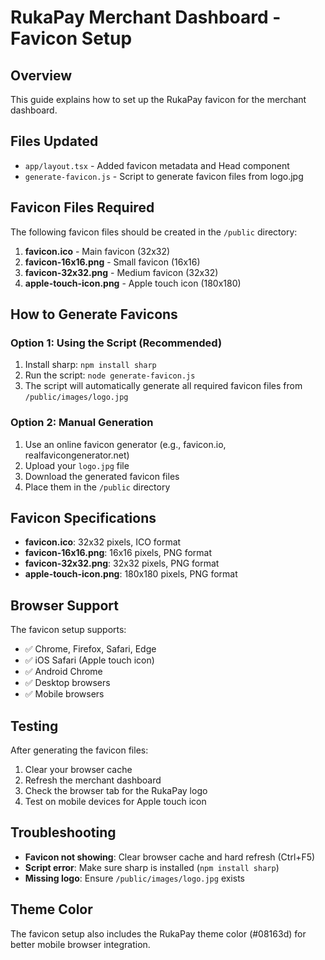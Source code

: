 # RukaPay Merchant Dashboard - Favicon Setup

## Overview
This guide explains how to set up the RukaPay favicon for the merchant dashboard.

## Files Updated
- `app/layout.tsx` - Added favicon metadata and Head component
- `generate-favicon.js` - Script to generate favicon files from logo.jpg

## Favicon Files Required
The following favicon files should be created in the `/public` directory:

1. **favicon.ico** - Main favicon (32x32)
2. **favicon-16x16.png** - Small favicon (16x16)
3. **favicon-32x32.png** - Medium favicon (32x32)
4. **apple-touch-icon.png** - Apple touch icon (180x180)

## How to Generate Favicons

### Option 1: Using the Script (Recommended)
1. Install sharp: `npm install sharp`
2. Run the script: `node generate-favicon.js`
3. The script will automatically generate all required favicon files from `/public/images/logo.jpg`

### Option 2: Manual Generation
1. Use an online favicon generator (e.g., favicon.io, realfavicongenerator.net)
2. Upload your `logo.jpg` file
3. Download the generated favicon files
4. Place them in the `/public` directory

## Favicon Specifications
- **favicon.ico**: 32x32 pixels, ICO format
- **favicon-16x16.png**: 16x16 pixels, PNG format
- **favicon-32x32.png**: 32x32 pixels, PNG format
- **apple-touch-icon.png**: 180x180 pixels, PNG format

## Browser Support
The favicon setup supports:
- ✅ Chrome, Firefox, Safari, Edge
- ✅ iOS Safari (Apple touch icon)
- ✅ Android Chrome
- ✅ Desktop browsers
- ✅ Mobile browsers

## Testing
After generating the favicon files:
1. Clear your browser cache
2. Refresh the merchant dashboard
3. Check the browser tab for the RukaPay logo
4. Test on mobile devices for Apple touch icon

## Troubleshooting
- **Favicon not showing**: Clear browser cache and hard refresh (Ctrl+F5)
- **Script error**: Make sure sharp is installed (`npm install sharp`)
- **Missing logo**: Ensure `/public/images/logo.jpg` exists

## Theme Color
The favicon setup also includes the RukaPay theme color (#08163d) for better mobile browser integration.
